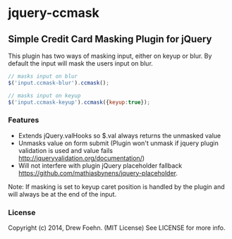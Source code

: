 # jquery-ccmask

## Simple Credit Card Masking Plugin for jQuery

This plugin has two ways of masking input, either on keyup or blur. By default the input will mask the users input on blur.

```js
// masks input on blur
$('input.ccmask-blur').ccmask();

// masks input on keyup
$('input.ccmask-keyup').ccmask({keyup:true});
```
### Features

- Extends jQuery.valHooks so $.val always returns the unmasked value
- Unmasks value on form submit (Plugin won't unmask if jquery plugin validation is used and value fails http://jqueryvalidation.org/documentation/)
- Will not interfere with plugin jQuery placeholder fallback https://github.com/mathiasbynens/jquery-placeholder.

Note: If masking is set to keyup caret position is handled by the plugin and will always be at the end of the input.

### License

Copyright (c) 2014, Drew Foehn. (MIT License)
See LICENSE for more info.
